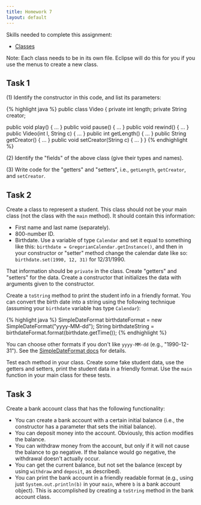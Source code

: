 ```yaml
---
title: Homework 7
layout: default
---
```


Skills needed to complete this assignment:

- [Classes](/lecture/classes.html)

Note: Each class needs to be in its own file. Eclipse will do this for you if you use the menus to create a new class.

## Task 1

(1) Identify the constructor in this code, and list its parameters:

{% highlight java %}
public class Video
{
  private int length;
  private String creator;

  public void play() { ... }
  public void pause() { ... }
  public void rewind() { ... }
  public Video(int l, String c) { ... }
  public int getLength() { ... }
  public String getCreator() { ... }
  public void setCreator(String c) { ... }
}
{% endhighlight %}

(2) Identify the "fields" of the above class (give their types and names).

(3) Write code for the "getters" and "setters", i.e., `getLength`, `getCreator`, and `setCreator`.

## Task 2

Create a class to represent a student. This class should not be your main class (not the class with the `main` method). It should contain this information:

- First name and last name (separately).
- 800-number ID.
- Birthdate. Use a variable of type `Calendar` and set it equal to something like this: `birthdate = GregorianCalendar.getInstance()`, and then in your constructor or "setter" method change the calendar date like so: `birthdate.set(1990, 12, 31)` for 12/31/1990.

That information should be `private` in the class. Create "getters" and "setters" for the data. Create a constructor that initializes the data with arguments given to the constructor.

Create a `toString` method to print the student info in a friendly format. You can convert the birth date into a string using the following technique (assuming your `birthdate` variable has type `Calendar`):

{% highlight java %}
SimpleDateFormat birthdateFormat = new SimpleDateFormat("yyyy-MM-dd");
String birthdateString = birthdateFormat.format(birthdate.getTime());
{% endhighlight %}

You can choose other formats if you don't like `yyyy-MM-dd` (e.g., "1990-12-31"). See the [SimpleDateFormat docs](http://docs.oracle.com/javase/7/docs/api/java/text/SimpleDateFormat.html) for details.

Test each method in your class. Create some fake student data, use the getters and setters, print the student data in a friendly format. Use the `main` function in your main class for these tests.

## Task 3

Create a bank account class that has the following functionality:

- You can create a bank account with a certain initial balance (i.e., the constructor has a parameter that sets the initial balance).
- You can deposit money into the account. Obviously, this action modifies the balance.
- You can withdraw money from the account, but only if it will not cause the balance to go negative. If the balance would go negative, the withdrawal doesn't actually occur.
- You can get the current balance, but not set the balance (except by using `withdraw` and `deposit`, as described).
- You can print the bank account in a friendly readable format (e.g., using just `System.out.println(b)` in your `main`, where `b` is a bank account object). This is accomplished by creating a `toString` method in the bank account class.
